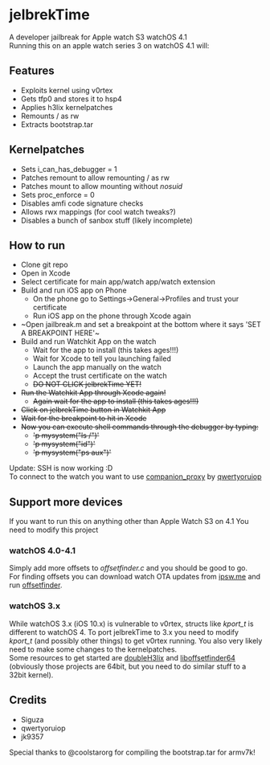 # jelbrekTime
A developer jailbreak for Apple watch S3 watchOS 4.1  
Running this on an apple watch series 3 on watchOS 4.1 will:

## Features
  * Exploits kernel using v0rtex
  * Gets tfp0 and stores it to hsp4
  * Applies h3lix kernelpatches
  * Remounts / as rw
  * Extracts bootstrap.tar

## Kernelpatches
  * Sets i_can_has_debugger = 1
  * Patches remount to allow remounting / as rw
  * Patches mount to allow mounting without _nosuid_
  * Sets proc_enforce = 0
  * Disables amfi code signature checks
  * Allows rwx mappings (for cool watch tweaks?)
  * Disables a bunch of sanbox stuff (likely incomplete)

## How to run
  * Clone git repo
  * Open in Xcode
  * Select certificate for main app/watch app/watch extension
  * Build and run iOS app on Phone
    * On the phone go to Settings->General->Profiles and trust your certificate
    * Run iOS app on the phone through Xcode again
  * ~Open jailbreak.m and set a breakpoint at the bottom where it says 'SET A BREAKPOINT HERE'~
  * Build and run Watchkit App on the watch
    * Wait for the app to install (this takes ages!!!)
    * Wait for Xcode to tell you launching failed
    * Launch the app manually on the watch
    * Accept the trust certificate on the watch
    * ~~DO NOT CLICK jelbrekTime YET!~~
  * ~~Run the Watchkit App through Xcode again!~~
    * ~~Again wait for the app to install (this takes ages!!!)~~
  * ~~Click on jelbrekTime button in Watchkit App~~
  * ~~Wait for the breakpoint to hit in Xcode~~
  * ~~Now you can execute shell commands through the debugger by typing:~~
    * ~~'p mysystem("ls /")'~~
    * ~~'p mysystem("id")'~~
    * ~~'p mysystem("ps aux")'~~

Update: SSH is now working :D  
To connect to the watch you want to use [companion_proxy](https://ghostbin.com/paste/vvxkk) by [qwertyoruiop](https://twitter.com/qwertyoruiopz/status/707638464523739136)

## Support more devices
If you want to run this on anything other than Apple Watch S3 on 4.1
You need to modify this project

### watchOS 4.0-4.1
Simply add more offsets to _offsetfinder.c_ and you should be good to go.  
For finding offsets you can download watch OTA updates from [ipsw.me](https://ipsw.me) and run [offsetfinder](https://github.com/tihmstar/offsetfinder).

### watchOS 3.x
While watchOS 3.x (iOS 10.x) is vulnerable to v0rtex, structs like *kport_t* is different to watchOS 4.
To port jelbrekTime to 3.x you need to modify *kport_t* (and possibly other things) to get v0rtex running. You also very likely need to make some changes to the kernelpatches.  
Some resources to get started are [doubleH3lix](https://github.com/tihmstar/doubleH3lix) and [liboffsetfinder64](https://github.com/tihmstar/liboffsetfinder64/) (obviously those projects are 64bit, but you need to do similar stuff to a 32bit kernel).


## Credits
* Siguza
* qwertyoruiop
* jk9357

Special thanks to @coolstarorg for compiling the bootstrap.tar for armv7k!

